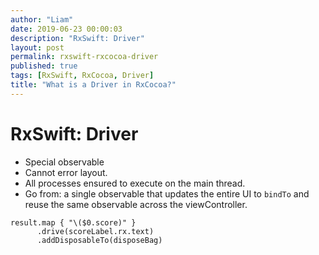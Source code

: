```yaml
---
author: "Liam"
date: 2019-06-23 00:00:03
description: "RxSwift: Driver"
layout: post
permalink: rxswift-rxcocoa-driver
published: true
tags: [RxSwift, RxCocoa, Driver]
title: "What is a Driver in RxCocoa?"
---
```


# RxSwift: Driver

- Special observable
- Cannot error layout.
- All processes ensured to execute on the main thread.
- Go from: a single observable that updates the entire UI to `bindTo` and reuse the same observable across the viewController.

```
result.map { "\($0.score)" }
      .drive(scoreLabel.rx.text)
      .addDisposableTo(disposeBag)
```
